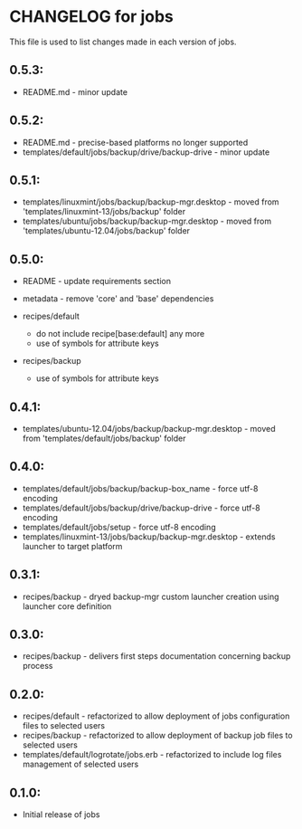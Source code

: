 # CHANGELOG for jobs

This file is used to list changes made in each version of jobs.

## 0.5.3:

* README.md - minor update

## 0.5.2:

* README.md - precise-based platforms no longer supported
* templates/default/jobs/backup/drive/backup-drive - minor update

## 0.5.1:

* templates/linuxmint/jobs/backup/backup-mgr.desktop - moved from 'templates/linuxmint-13/jobs/backup' folder
* templates/ubuntu/jobs/backup/backup-mgr.desktop    - moved from 'templates/ubuntu-12.04/jobs/backup' folder

## 0.5.0:

* README   - update requirements section
* metadata - remove 'core' and 'base' dependencies

* recipes/default

  - do not include recipe[base:default] any more
  - use of symbols for attribute keys

* recipes/backup

  - use of symbols for attribute keys

## 0.4.1:

* templates/ubuntu-12.04/jobs/backup/backup-mgr.desktop - moved from 'templates/default/jobs/backup' folder

## 0.4.0:

* templates/default/jobs/backup/backup-box_name    - force utf-8 encoding
* templates/default/jobs/backup/drive/backup-drive - force utf-8 encoding
* templates/default/jobs/setup                     - force utf-8 encoding
* templates/linuxmint-13/jobs/backup/backup-mgr.desktop - extends launcher to target platform

## 0.3.1:

* recipes/backup - dryed backup-mgr custom launcher creation using launcher core definition

## 0.3.0:

* recipes/backup - delivers first steps documentation concerning backup process

## 0.2.0:

* recipes/default - refactorized to allow deployment of jobs configuration files to selected users
* recipes/backup  - refactorized to allow deployment of backup job files to selected users
* templates/default/logrotate/jobs.erb - refactorized to include log files management of selected users

## 0.1.0:

* Initial release of jobs

